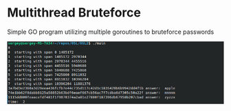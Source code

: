 # Multithread Bruteforce

Simple GO program utilizing multiple goroutines to bruteforce passwords

![Alt text](image.png)